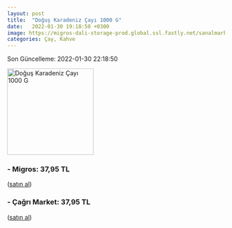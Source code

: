 ```yaml
---
layout: post
title:  "Doğuş Karadeniz Çayı 1000 G"
date:   2022-01-30 19:18:50 +0300
image: https://migros-dali-storage-prod.global.ssl.fastly.net/sanalmarket/product/03118206/03118206-d16a73-1650x1650.jpg
categories: Çay, Kahve
---
```


Son Güncelleme: 2022-01-30 22:18:50

<img src="https://migros-dali-storage-prod.global.ssl.fastly.net/sanalmarket/product/03118206/03118206-d16a73-1650x1650.jpg" width="200" alt="Doğuş Karadeniz Çayı 1000 G" />


### - Migros: 37,95 TL
 (<a target="_blank" href="https://www.migros.com.tr/dogus-karadeniz-cayi-1000-g-p-2f947e">satın al</a>)
### - Çağrı Market: 37,95 TL
 (<a target="_blank" href="https://www.cagri.com/dogus-karadeniz-cayi-1000-gr">satın al</a>)
